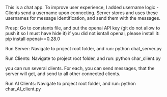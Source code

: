 This is a chat app.
To improve user experience, I added username logic - 
Clients send a username upon connecting.
Server stores and uses these usernames for message identification, and send them with the messages.

Presp:
Go to constants file, and put the openai API key (git do not allow to push it so I must have hide it)
if you did not isntall openai, please install it:
pip install openai==0.28.0

Run Server:
Navigate to project root folder, and run:
python chat_server.py

Run Clients:
Navigate to project root folder, and run:
python char_client.py

you can run several clients. For each, you can send messages, that the server will get, and send to all other connected clients.

Run AI Clients:
Navigate to project root folder, and run:
python char_AI_client.py
